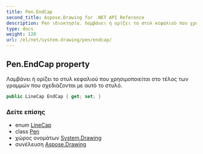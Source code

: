 ```yaml
---
title: Pen.EndCap
second_title: Aspose.Drawing for .NET API Reference
description: Pen ιδιοκτησία. Λαμβάνει ή ορίζει το στυλ κεφαλιού που χρησιμοποιείται στο τέλος των γραμμών που σχεδιάζονται με αυτό το στυλό.
type: docs
weight: 120
url: /el/net/system.drawing/pen/endcap/
---
```

## Pen.EndCap property

Λαμβάνει ή ορίζει το στυλ κεφαλιού που χρησιμοποιείται στο τέλος των γραμμών που σχεδιάζονται με αυτό το στυλό.

```csharp
public LineCap EndCap { get; set; }
```

### Δείτε επίσης

* enum [LineCap](../../../system.drawing.drawing2d/linecap/)
* class [Pen](../)
* χώρος ονομάτων [System.Drawing](../../pen/)
* συνέλευση [Aspose.Drawing](../../../)


